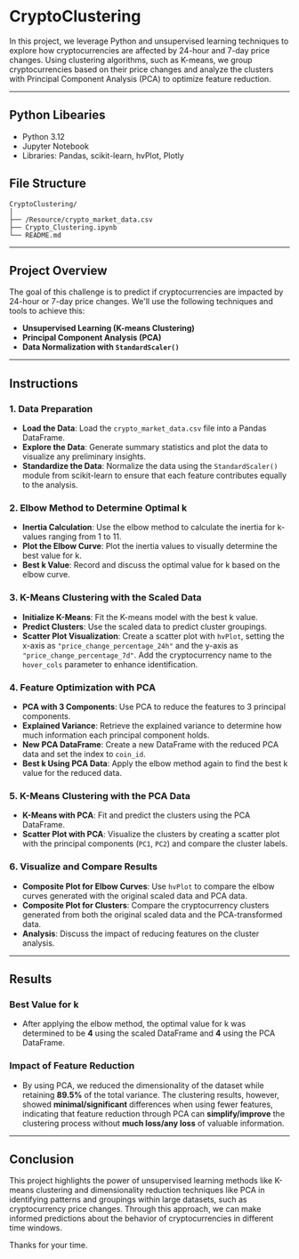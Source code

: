 # CryptoClustering

In this project, we leverage Python and unsupervised learning techniques to explore how cryptocurrencies are affected by 24-hour and 7-day price changes. Using clustering algorithms, such as K-means, we group cryptocurrencies based on their price changes and analyze the clusters with Principal Component Analysis (PCA) to optimize feature reduction.

* * *

## Python Libearies

- Python 3.12
- Jupyter Notebook
- Libraries: Pandas, scikit-learn, hvPlot, Plotly

## File Structure
    
    
    CryptoClustering/
    │
    ├── /Resource/crypto_market_data.csv
    ├── Crypto_Clustering.ipynb
    └── README.md
    
* * *

## Project Overview

The goal of this challenge is to predict if cryptocurrencies are impacted by 24-hour or 7-day price changes. We'll use the following techniques and tools to achieve this:

- **Unsupervised Learning (K-means Clustering)**
- **Principal Component Analysis (PCA)**
- **Data Normalization with `StandardScaler()`**
* * *

## Instructions

### 1. Data Preparation

- **Load the Data**: Load the `crypto_market_data.csv` file into a Pandas DataFrame.
- **Explore the Data**: Generate summary statistics and plot the data to visualize any preliminary insights.
- **Standardize the Data**: Normalize the data using the `StandardScaler()` module from scikit-learn to ensure that each feature contributes equally to the analysis.

### 2. Elbow Method to Determine Optimal k

- **Inertia Calculation**: Use the elbow method to calculate the inertia for k-values ranging from 1 to 11.
- **Plot the Elbow Curve**: Plot the inertia values to visually determine the best value for k.
- **Best k Value**: Record and discuss the optimal value for k based on the elbow curve.

### 3. K-Means Clustering with the Scaled Data

- **Initialize K-Means**: Fit the K-means model with the best k value.
- **Predict Clusters**: Use the scaled data to predict cluster groupings.
- **Scatter Plot Visualization**: Create a scatter plot with `hvPlot`, setting the x-axis as `"price_change_percentage_24h"` and the y-axis as `"price_change_percentage_7d"`. Add the cryptocurrency name to the `hover_cols` parameter to enhance identification.

### 4. Feature Optimization with PCA

- **PCA with 3 Components**: Use PCA to reduce the features to 3 principal components.
- **Explained Variance**: Retrieve the explained variance to determine how much information each principal component holds.
- **New PCA DataFrame**: Create a new DataFrame with the reduced PCA data and set the index to `coin_id`.
- **Best k Using PCA Data**: Apply the elbow method again to find the best k value for the reduced data.

### 5. K-Means Clustering with the PCA Data

- **K-Means with PCA**: Fit and predict the clusters using the PCA DataFrame.
- **Scatter Plot with PCA**: Visualize the clusters by creating a scatter plot with the principal components (`PC1`, `PC2`) and compare the cluster labels.

### 6. Visualize and Compare Results

- **Composite Plot for Elbow Curves**: Use `hvPlot` to compare the elbow curves generated with the original scaled data and PCA data.
- **Composite Plot for Clusters**: Compare the cryptocurrency clusters generated from both the original scaled data and the PCA-transformed data.
- **Analysis**: Discuss the impact of reducing features on the cluster analysis.
* * *

## Results

### Best Value for k

- After applying the elbow method, the optimal value for k was determined to be **4** using the scaled DataFrame and **4** using the PCA DataFrame.

### Impact of Feature Reduction

- By using PCA, we reduced the dimensionality of the dataset while retaining **89.5%** of the total variance. The clustering results, however, showed **minimal/significant** differences when using fewer features, indicating that feature reduction through PCA can **simplify/improve** the clustering process without **much loss/any loss** of valuable information.
* * *

## Conclusion

This project highlights the power of unsupervised learning methods like K-means clustering and dimensionality reduction techniques like PCA in identifying patterns and groupings within large datasets, such as cryptocurrency price changes. Through this approach, we can make informed predictions about the behavior of cryptocurrencies in different time windows.

Thanks for your time.